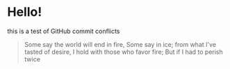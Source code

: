 # Hello!
this is a test of GitHub commit conflicts

> Some say the world will end in fire,
> Some say in ice; from what I've tasted of desire, I hold with those who favor fire; But if I had to perish twice
